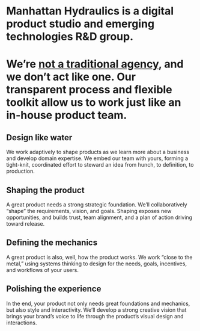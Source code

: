 # Manhattan Hydraulics is a digital product studio and emerging technologies R&D group.

# We’re [not a traditional agency](https://garden3d.substack.com/p/were-not-a-traditional-agency), and we don’t act like one. Our transparent process and flexible toolkit allow us to work just like an in-house product team.

## Design like water
We work adaptively to shape products as we learn more about a business and develop domain expertise. We embed our team with yours, forming a tight-knit, coordinated effort to steward an idea from hunch, to definition, to production.

## Shaping the product
A great product needs a strong strategic foundation. We’ll collaboratively “shape” the requirements, vision, and goals. Shaping exposes new opportunities, and builds trust, team alignment, and a plan of action driving toward release.

## Defining the mechanics
A great product is also, well, how the product works. We work “close to the metal,” using systems thinking to design for the needs, goals, incentives, and workflows of your users.

## Polishing the experience
In the end, your product not only needs great foundations and mechanics, but also style and interactivity. We’ll develop a strong creative vision that brings your brand’s voice to life through the product’s visual design and interactions.